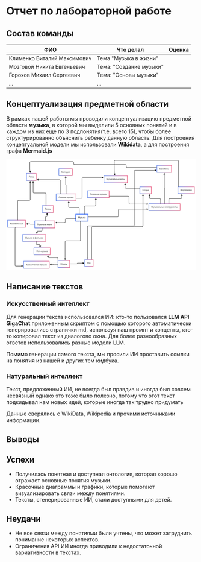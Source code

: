 # Отчет по лабораторной работе

## Состав команды

| ФИО         | Что делал           | Оценка |
|-------------|----------------|--------|
| Клименко Виталий Максимович | Тема "Музыка в жизни" |      |
| Мозговой Никита Евгеньевич  | Тема: "Создание музыки"|     |
| Горохов Михаил Сергеевич    | Тема: "Основы музыки"|  |
| ...         | ... | |

## Концептуализация предметной области

В рамках нашей работы мы проводили концептуализацию предметной области **музыка**, в которой мы выделили 5 основных понятий и в каждом из них еще по 3 подпонятия(т.е. всего 15), чтобы более структурированно объяснить ребенку данную область. Для построения концептуальной модели мы использовали **Wikidata**, а для построения графа **Mermaid.js**

![Онтология темы](ontology.png)

## Написание текстов
### Искусственный интеллект
Для генерации текста использовался ИИ: кто-то пользовался **LLM API GigaChat** приложенным [скриптом](./get_inf.py) с помощью которого автоматически генерировались странички md, используя наш промпт и концепты, кто-то копировал текст из диалогово окна. Для более разнообразных ответов использовались разные модели LLM.

Помимо генерации самого текста, мы просили ИИ проставить ссылки на понятия из нашей и других тем кидбука.

### Натуральный интеллект
Текст, предложенный ИИ, не всегда был правдив и иногда был совсем несвязный однако это тоже было полезно, потому что этот текст подкидывал нам новых идей, которые иногда так трудно придумать

Данные сверялись с WikiData, Wikipedia и прочими источниками информации.

## Выводы

## Успехи
- Получилась понятная и доступная онтология, которая хорошо отражает основные понятия музыки.  
- Красочные диаграммы и графики, которые помогают визуализировать связи между понятиями.  
- Тексты, сгенерированные ИИ, стали доступными для детей.  

## Неудачи
- Не все связи между понятиями были учтены, что может затруднить понимание некоторых аспектов.  
- Ограничения API ИИ иногда приводили к недостаточной вариативности в текстах.  
